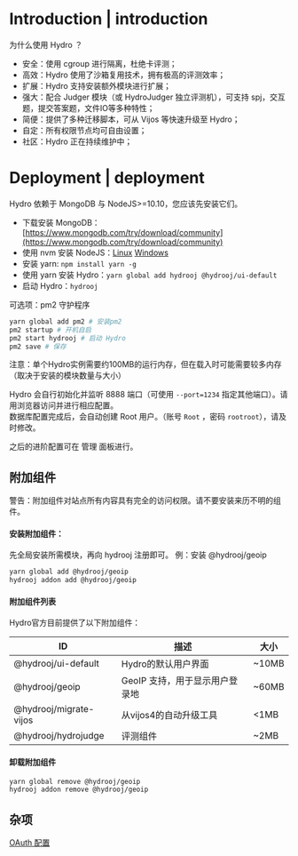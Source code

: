 # Introduction | introduction

为什么使用 Hydro ？

- 安全：使用 cgroup 进行隔离，杜绝卡评测；
- 高效：Hydro 使用了沙箱复用技术，拥有极高的评测效率；
- 扩展：Hydro 支持安装额外模块进行扩展；
- 强大：配合 Judger 模块（或 HydroJudger 独立评测机），可支持 spj，交互题，提交答案题，文件IO等多种特性；
- 简便：提供了多种迁移脚本，可从 Vijos 等快速升级至 Hydro；
- 自定：所有权限节点均可自由设置；
- 社区：Hydro 正在持续维护中；

# Deployment | deployment

Hydro 依赖于 MongoDB 与 NodeJS>=10.10，您应该先安装它们。 

- 下载安装 MongoDB：[https://www.mongodb.com/try/download/community](https://www.mongodb.com/try/download/community)  
- 使用 nvm 安装 NodeJS：[Linux](https://nvm.sh/) [Windows](https://github.com/coreybutler/nvm-windows)  
- 安装 yarn: `npm install yarn -g`  
- 使用 yarn 安装 Hydro：`yarn global add hydrooj @hydrooj/ui-default`  
- 启动 Hydro：`hydrooj`  

可选项：pm2 守护程序  

```sh
yarn global add pm2 # 安装pm2
pm2 startup # 开机自启
pm2 start hydrooj # 启动 Hydro
pm2 save # 保存
```

注意：单个Hydro实例需要约100MB的运行内存，但在载入时可能需要较多内存（取决于安装的模块数量与大小）  

Hydro 会自行初始化并监听 8888 端口（可使用 `--port=1234` 指定其他端口）。请用浏览器访问并进行相应配置。  
数据库配置完成后，会自动创建 Root 用户。（账号 `Root` ，密码 `rootroot`），请及时修改。  

之后的进阶配置可在 管理 面板进行。

## 附加组件

警告：附加组件对站点所有内容具有完全的访问权限。请不要安装来历不明的组件。  

#### 安装附加组件：

先全局安装所需模块，再向 hydrooj 注册即可。  例：安装 @hydrooj/geoip

```sh
yarn global add @hydrooj/geoip
hydrooj addon add @hydrooj/geoip
```

#### 附加组件列表

Hydro官方目前提供了以下附加组件：

| ID                     | 描述                           | 大小  |
| ---------------------- | ------------------------------ | ----- |
| @hydrooj/ui-default    | Hydro的默认用户界面            | ~10MB |
| @hydrooj/geoip         | GeoIP 支持，用于显示用户登录地 | ~60MB |
| @hydrooj/migrate-vijos | 从vijos4的自动升级工具         | <1MB  |
| @hydrooj/hydrojudge    | 评测组件                       | ~2MB  |

#### 卸载附加组件

```sh
yarn global remove @hydrooj/geoip
hydrooj addon remove @hydrooj/geoip
```

## 杂项

[OAuth 配置](./oauth.md)
